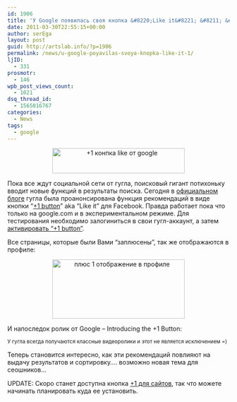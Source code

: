 ```yaml
---
id: 1906
title: 'У Google появилась своя кнопка &#8220;Like it&#8221; &#8211; &#8220;+1&#8221;'
date: 2011-03-30T22:55:15+00:00
author: serEga
layout: post
guid: http://artslab.info/?p=1906
permalink: /news/u-google-poyavilas-svoya-knopka-like-it-1/
ljID:
  - 331
prosmotr:
  - 146
wpb_post_views_count:
  - 1021
dsq_thread_id:
  - 1565016767
categories:
  - News
tags:
  - google
---
```

<center>
  <a href="http://artslab.info/wp-content/uploads/google+1_function.jpg"><img src="http://artslab.info/wp-content/uploads/google+1_function-300x57.jpg" alt="+1 конпка like от google" title="google+1_function" width="300" height="57" class="alignnone size-medium wp-image-1907" /></a>
</center>

Пока все ждут социальной сети от гугла, поисковый гигант потихоньку вводит новые функций в результаты поиска. Сегодня в [официальном блоге](http://googleblog.blogspot.com/2011/03/1s-right-recommendations-right-when-you.html) гугла была проанонсирована функция рекомендаций в виде кнопки &#8220;[+1 button](http://www.google.com/+1/button/)&#8221; aka &#8220;Like it&#8221; для Facebook. Правда работает пока что только на google.com и в экспериментальном режиме. Для тестирования необходимо залогиниться в свои гугл-аккаунт, а затем [активировать &#8220;+1 button&#8221;](http://www.google.com/experimental/index.html).

Все страницы, которые были Вами &#8220;заплюсены&#8221;, так же отображаются в профиле:

<center>
  <a href="http://artslab.info/wp-content/uploads/plus1_profile.jpg"><img src="http://artslab.info/wp-content/uploads/plus1_profile-300x134.jpg" alt="плюс 1 отображение в профиле" title="plus1_profile" width="300" height="134" class="alignnone size-medium wp-image-1918" srcset="http://img.artslab.info/plus1_profile-300x134.jpg 300w, http://img.artslab.info/plus1_profile.jpg 705w" sizes="(max-width: 300px) 100vw, 300px" /></a>
</center>

И напоследок ролик от Google &#8211; Introducing the +1 Button:

<center>
</center>


  
<small>У гугла всегда получаются классные видеоролики и этот не является исключением =)</small>

Теперь становится интересно, как эти рекомендаций повлияют на выдачу результатов и сортировку&#8230;. возможно новая тема для сеошников&#8230;

UPDATE: Скоро станет доступна кнопка [+1 для сайтов](https://services.google.com/fb/forms/plusonesignup/), так что можете начинать планировать куда ее установить.
